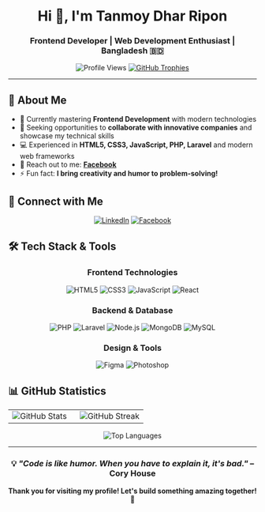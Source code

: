 <h1 align="center">Hi 👋, I'm Tanmoy Dhar Ripon</h1>
<h3 align="center">Frontend Developer | Web Development Enthusiast | Bangladesh 🇧🇩</h3>

<div align="center">
  
![Profile Views](https://komarev.com/ghpvc/?username=tanmoy-dhar&label=Profile%20views&color=0e75b6&style=flat)
[![GitHub Trophies](https://github-profile-trophy.vercel.app/?username=tanmoy-dhar&theme=onedark&no-frame=true&margin-w=15)](https://github.com/ryo-ma/github-profile-trophy)

</div>

---

## 🚀 About Me

- 🌱 Currently mastering **Frontend Development** with modern technologies
- 🎯 Seeking opportunities to **collaborate with innovative companies** and showcase my technical skills
- 💻 Experienced in **HTML5, CSS3, JavaScript, PHP, Laravel** and modern web frameworks
- 📧 Reach out to me: **[Facebook](https://www.facebook.com/tanmoydhar.ripon)**
- ⚡ Fun fact: **I bring creativity and humor to problem-solving!**

## 🤝 Connect with Me

<div align="center">
  
[![LinkedIn](https://img.shields.io/badge/LinkedIn-0077B5?style=for-the-badge&logo=linkedin&logoColor=white)](https://linkedin.com/in/tanmoy-dhar-ripon-6126922ba/)
[![Facebook](https://img.shields.io/badge/Facebook-1877F2?style=for-the-badge&logo=facebook&logoColor=white)](https://fb.com/tanmoydhar.ripon)

</div>

## 🛠️ Tech Stack & Tools

<div align="center">

### Frontend Technologies
![HTML5](https://img.shields.io/badge/HTML5-E34F26?style=for-the-badge&logo=html5&logoColor=white)
![CSS3](https://img.shields.io/badge/CSS3-1572B6?style=for-the-badge&logo=css3&logoColor=white)
![JavaScript](https://img.shields.io/badge/JavaScript-F7DF1E?style=for-the-badge&logo=javascript&logoColor=black)
![React](https://img.shields.io/badge/React-20232A?style=for-the-badge&logo=react&logoColor=61DAFB)

### Backend & Database
![PHP](https://img.shields.io/badge/PHP-777BB4?style=for-the-badge&logo=php&logoColor=white)
![Laravel](https://img.shields.io/badge/Laravel-FF2D20?style=for-the-badge&logo=laravel&logoColor=white)
![Node.js](https://img.shields.io/badge/Node.js-43853D?style=for-the-badge&logo=node.js&logoColor=white)
![MongoDB](https://img.shields.io/badge/MongoDB-4EA94B?style=for-the-badge&logo=mongodb&logoColor=white)
![MySQL](https://img.shields.io/badge/MySQL-005C84?style=for-the-badge&logo=mysql&logoColor=white)

### Design & Tools
![Figma](https://img.shields.io/badge/Figma-F24E1E?style=for-the-badge&logo=figma&logoColor=white)
![Photoshop](https://img.shields.io/badge/Adobe%20Photoshop-31A8FF?style=for-the-badge&logo=Adobe%20Photoshop&logoColor=black)

</div>

## 📊 GitHub Statistics

<div align="center">

<table>
<tr>
<td width="50%">

<img src="https://github-readme-stats.vercel.app/api?username=tanmoy-dhar&show_icons=true&theme=tokyonight&hide_border=true&count_private=true" alt="GitHub Stats" />

</td>
<td width="50%">

<img src="https://streak-stats.demolab.com/?user=tanmoy-dhar&theme=tokyonight&hide_border=true" alt="GitHub Streak" />

</td>
</tr>
</table>

</div>

<div align="center">
  
<img src="https://github-readme-stats.vercel.app/api/top-langs?username=tanmoy-dhar&show_icons=true&locale=en&layout=compact&theme=tokyonight&hide_border=true&count_private=true" alt="Top Languages" />

</div>

---

<div align="center">
  
### 💡 *"Code is like humor. When you have to explain it, it's bad."* – Cory House

**Thank you for visiting my profile! Let's build something amazing together! 🚀**

</div>




